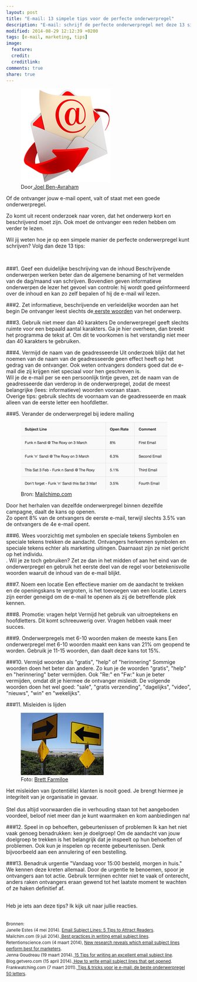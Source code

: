 ```yaml
---
layout: post
title: "E-mail: 13 simpele tips voor de perfecte onderwerpregel"
description: "E-mail: schrijf de perfecte onderwerpregel met deze 13 simpele tips."
modified: 2014-08-29 12:12:39 +0200
tags: [e-mail, marketing, tips]
image:
  feature: 
  credit: 
  creditlink: 
comments: true
share: true
---
```

<figure class="floatright round">
  <img src="/images/email-marketing.png" alt="Geopende envelop" >
  <figcaption>Door<a href="bit.ly/1qplPWB"> Joel Ben-Avraham</a></figcaption>
</figure>

Of de ontvanger jouw e-mail opent, valt of staat met een goede
onderwerpregel.

Zo komt uit recent onderzoek naar voren, dat het
onderwerp kort en beschrijvend moet zijn. Ook moet de ontvanger een reden hebben om verder te lezen. 

Wil jij weten hoe je op een simpele manier de perfecte onderwerpregel kunt schrijven? Volg dan deze 13 tips:

<br>

###1. Geef een duidelijke beschrijving van de inhoud
Beschrijvende onderwerpen werken beter dan de algemene benaming of het
vermelden van de dag/maand van schrijven. Bovendien geven informatieve onderwerpen de lezer het
gevoel van controle: hij wordt goed geïnformeerd over de inhoud en kan zo zelf
bepalen of hij de e-mail wil lezen. 

###2. Zet informatieve, beschrijvende en verleidelijke woorden aan het begin
De ontvanger leest slechts de<a
href="http://www.nngroup.com/articles/first-2-words-a-signal-for-scanning/">
eerste woorden</a> van het onderwerp. 

###3. Gebruik niet meer dan 40 karakters
De onderwerpregel geeft slechts ruimte voor een bepaald aantal
karakters. Ga je hier overheen, dan breekt het programma de tekst
af. Om dit te voorkomen is het verstandig niet meer dan 40 karakters
te gebruiken.

###4. Vermijd de naam van de geadresseerde
Uit onderzoek blijkt dat het noemen van de naam van de geadresseerde
geen effect heeft op het gedrag van de ontvanger. Ook weten ontvangers donders goed dat de e-mail die zij krijgen niet
speciaal voor hen geschreven is.<br>
Wil je de e-mail per se een
persoonlijk tintje geven, zet de naam van de geadresseerde dan
verderop in de onderwerpregel, zodat de meest belangrijke (lees:
informatieve) woorden vooraan staan.  
Overige tips: gebruik slechts de voornaam van de geadresseerde en maak alleen van de eerste letter een hoofdletter.

###5. Verander de onderwerpregel bij iedere mailing
<figure class="floatright shadow">
  <img src="/images/daling-openingskans.png" alt="Stuur je dezelfde
  mededeling binnen een campagne? Dan daalt de openingskans van 8%
  naar 3.5% bij de derde reminder" >
  <figcaption>Bron: <a href="http://kb.mailchimp.com/article/best-practices-in-writing-email-subject-lines">Mailchimp.com</a></figcaption>
</figure>

Door het herhalen van dezelfde onderwerpregel binnen dezelfde
campagne, daalt de kans op openen.<br>
Zo opent 8% van de ontvangers de
eerste e-mail, terwijl slechts 3.5% van de ontvangers de 4e e-mail
opent.

###6. Wees voorzichtig met symbolen en speciale tekens
Symbolen en speciale tekens trekken de aandacht. Ontvangers herkennen
symbolen en speciale tekens echter als marketing uitingen. Daarnaast
zijn ze niet gericht op het individu.  
. Wil je ze toch gebruiken? Zet ze dan in het midden of aan het eind
van de onderwerpregel en gebruik het eerste  deel van de regel voor
betekenisvolle woorden waaruit de inhoud van de e-mail blijkt.

###7. Noem een locatie
Een effectieve manier om de aandacht te trekken en de openingskans te
vergroten, is het toevoegen van een locatie. Lezers zijn eerder
geneigd om de e-mail te openen als zij de betreffende plek kennen.


###8. Promotie: vragen helpt
Vermijd het gebruik van uitroeptekens en hoofdletters. Dit komt
schreeuwerig over. Vragen hebben vaak meer succes.

###9. Onderwerpregels met 6-10 woorden maken de meeste kans
Een onderwerpregel met 6-10 woorden maakt een kans van 21% om geopend
te worden. Gebruik je 11-15 woorden, dan daalt deze kans tot 15%.

###10. Vermijd woorden als "gratis", "help" of "herinnering"
Sommige woorden doen het beter dan andere. Zo kun je de woorden
"gratis", "help" en "herinnering" beter vermijden. Ook "Re:" en "Fw:"
kun je beter vermijden, omdat dit je hiermee de ontvanger misleidt.
De volgende woorden doen het wel goed: "sale", "gratis verzending",
"dagelijks", "video", "nieuws", "win" en "wekelijks".

###11. Misleiden is lijden
<figure class="floatright shadow">
  <img src="/images/misleidend.jpg" alt="Twee verkeersborden die naar
  elkaar wijzen" >
  <figcaption>Foto: <a href="bit.ly/1pempT8">Brett Farmiloe</a></figcaption>
</figure>

Het misleiden van (potentiële) klanten
is nooit goed. Je brengt hiermee je integriteit van je
organisatie in gevaar.<br><br>
Stel dus altijd voorwaarden die in 
verhouding
staan tot het aangeboden voordeel, beloof niet meer dan je kunt
waarmaken en kom aanbiedingen na!
<br>

###12. Speel in op behoeften, gebeurtenissen of problemen
Ik kan het niet vaak genoeg benadrukken: ken je doelgroep! Om de
aandacht van jouw doelgroep te trekken is het belangrijk dat je
inspeelt op hun behoeften of problemen. Ook kun je inspelen op recente
gebeurtenissen. Denk bijvoorbeeld aan een annulering of een
bestelling.

###13. Benadruk urgentie
"Vandaag voor 15:00 besteld, morgen in huis." We kennen deze kreten allemaal.
Door de urgentie te benoemen, spoor je ontvangers aan tot actie. Gebruik
termijnen echter niet te vaak of onterecht, anders raken ontvangers
eraan gewend tot het laatste moment te wachten of ze haken definitief af.



<br>
Heb je iets aan deze tips? Ik kijk uit naar jullie reacties.
<br><br>

<small>Bronnen:<br>
Janelle Estes (4 mei 2014). <a
href="http://www.nngroup.com/articles/email-subject-lines/">Email
Subject Lines: 5 Tips to Attract Readers</a>.  
Mailchim.com (9 juli 2014).<a
href="http://kb.mailchimp.com/article/best-practices-in-writing-email-subject-lines">
Best practices in writing email subject lines</a>.  
Retentionscience.com (4 maart 2014), <a
href="http://www.retentionscience.com/new-research-reveals-which-email-subject-lines-perform-best-for-marketers/">New
research reveals which email subject lines perform best for
marketers</a>.  
Jenna Goudreau (19 maart 2014).<a
href="http://www.businessinsider.com/how-to-write-an-excellent-email-subject-line-2014-3">
15 Tips for writing an excellent email subject line</a>.  
Blog.getvero.com (15 april 2014).<a
href="http://blog.getvero.com/winning-email-subject-lines-and-examples/">
How to write email subject lines that get opened</a>.  
Frankwatching.com (7 maart 2011).<a
href="http://www.frankwatching.com/archive/2011/03/07/tips-tricks-voor-je-e-mail-de-beste-onderwerpregel-in-50-letters/">
Tips & tricks voor je e-mail: de beste onderwerpregel 50 letters</a>.


